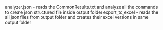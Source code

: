 analyzer.json - reads the CommonResults.txt and analyze all the commands to create json structured file inside output folder
export_to_excel - reads the all json files from output folder and creates their excel versions in same output folder
